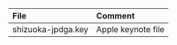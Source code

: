 | File               | Comment            |
| :----------------- | :----------------- |
| shizuoka-jpdga.key | Apple keynote file |
